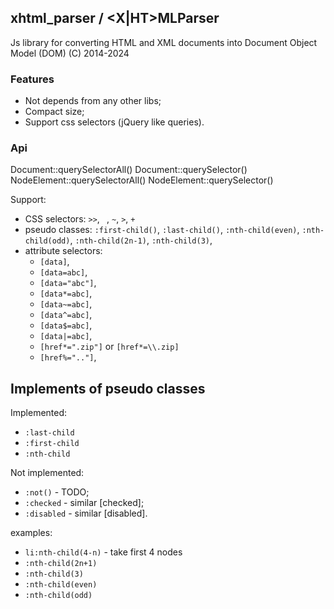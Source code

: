 ## xhtml_parser / <X|HT>MLParser

Js library for converting HTML and XML documents into Document Object Model (DOM)
(C) 2014-2024

### Features

* Not depends from any other libs;
* Compact size;
* Support css selectors (jQuery like queries).

### Api
Document::querySelectorAll()
Document::querySelector()
NodeElement::querySelectorAll()
NodeElement::querySelector()

Support: 
-	CSS selectors: `>>`, ` `, `~`, `>`, `+`
-	pseudo classes: `:first-child()`, `:last-child()`, `:nth-child(even)`, `:nth-child(odd)`, `:nth-child(2n-1)`, `:nth-child(3)`,
-	attribute selectors: 
    * `[data]`, 
    * `[data=abc]`, 
    * `[data="abc"]`, 
    * `[data*=abc]`, 
    * `[data~=abc]`, 
    * `[data^=abc]`, 
    * `[data$=abc]`, 
    * `[data|=abc]`,
    * `[href*=".zip"]` or `[href*=\\.zip]`
    * `[href%=".."]`,

## Implements of pseudo classes
Implemented:
- `:last-child`
- `:first-child`
- `:nth-child`
	
Not implemented:
- `:not()` - TODO;
- `:checked` - similar [checked];
- `:disabled` - similar [disabled].

examples:
* `li:nth-child(4-n)` - take first 4 nodes
* `:nth-child(2n+1)`
* `:nth-child(3)`
* `:nth-child(even)`
* `:nth-child(odd)`
